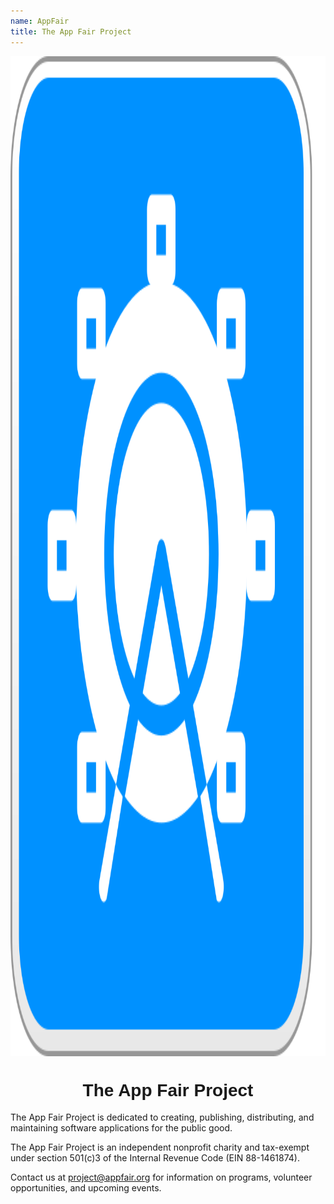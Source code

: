 ```yaml
---
name: AppFair
title: The App Fair Project
---
```


<p align="center">
<img alt="The App Fair logo" align="center" style="height: 40vh;" src="appfair-icon.svg" />
<h1 style="text-align: center; font-family: ui-rounded, Arial Rounded MT Bold, Arial Rounded Bold, Helvetica Rounded, Arial, sans-serif;">The App Fair Project</h1>
</p>

The App Fair Project is dedicated to creating, publishing, distributing, and maintaining software applications for the public good.

The App Fair Project is an independent nonprofit charity and tax-exempt under section 501(c)3 of the Internal Revenue Code (EIN 88-1461874).

Contact us at [project@appfair.org](mailto:project@appfair.org) for information on programs, volunteer opportunities, and upcoming events.

